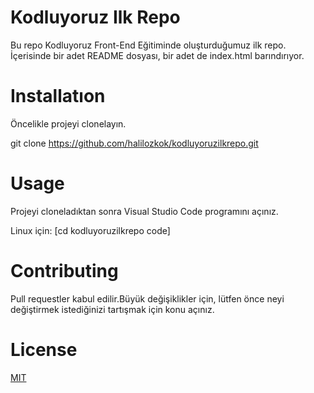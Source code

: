 # Kodluyoruz Ilk Repo
Bu repo Kodluyoruz Front-End Eğitiminde oluşturduğumuz ilk repo. İçerisinde bir adet README dosyası, bir adet de index.html barındırıyor.

# Installatıon
Öncelikle projeyi clonelayın.

git clone https://github.com/halilozkok/kodluyoruzilkrepo.git

# Usage

Projeyi cloneladıktan sonra Visual Studio Code programını açınız.

Linux için:
   [cd kodluyoruzilkrepo
   code]
# Contributing

Pull requestler kabul edilir.Büyük değişiklikler için, lütfen önce neyi değiştirmek istediğinizi tartışmak için konu açınız.

# License

[MIT][def]

[def]: www.google.com